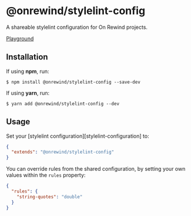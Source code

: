# @onrewind/stylelint-config

A shareable stylelint configuration for On Rewind projects.

[Playground](https://bit.ly/3k06yfI)

## Installation

If using **npm**, run:

```console
$ npm install @onrewind/stylelint-config --save-dev
```

If using **yarn**, run:

```console
$ yarn add @onrewind/stylelint-config --dev
```

## Usage

Set your [stylelint configuration][stylelint-configuration] to:

```json
{
  "extends": "@onrewind/stylelint-config"
}
```

You can override rules from the shared configuration, by setting your own values within the `rules` property:

```json
{
  "rules": {
    "string-quotes": "double"
  }
}
```
